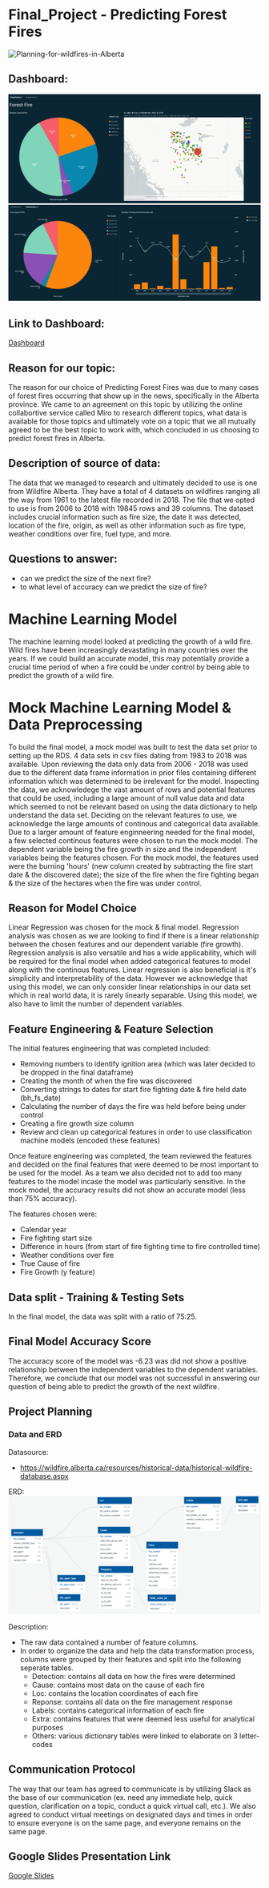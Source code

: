 # Final_Project - Predicting Forest Fires
![Planning-for-wildfires-in-Alberta](https://user-images.githubusercontent.com/81877387/134839166-811be96c-c391-43e1-9e17-f7eeb712fa40.gif)

## Dashboard:

![Dashboard 1](https://github.com/NamanNYC/Final_Project/blob/main/Images/data%20viz%201.PNG)
![Dashboard 2](https://github.com/NamanNYC/Final_Project/blob/main/Images/data%20viz%202.PNG)

## Link to Dashboard: 
[Dashboard](https://us-east-1.quicksight.aws.amazon.com/sn/dashboards/a0399e3d-ce96-4d67-a611-0dd38ff32d83/views/0909b969-b1f9-4455-a463-17285afb95e1)

## Reason for our topic:
The reason for our choice of Predicting Forest Fires was due to many cases of forest fires occurring that show up in the news, specifically in the Alberta province. We came to an agreement on this topic by utilizing the online collabortive service called Miro to research different topics, what data is available for those topics and ultimately vote on a topic that we all mutually agreed to be the best topic to work with, which concluded in us choosing to predict forest fires in Alberta. 

## Description of source of data:
The data that we managed to research and ultimately decided to use is one from Wildfire Alberta. They have a total of 4 datasets on wildfires ranging all the way from 1961 to the latest file recorded in 2018. The file that we opted to use is from 2006 to 2018 with 19845 rows and 39 columns. The dataset includes crucial information such as fire size, the date it was detected, location of the fire, origin, as well as other information such as fire type, weather conditions over fire, fuel type, and more. 

## Questions to answer:
- can we predict the size of the next fire?
- to what level of accuracy can we predict the size of fire?

# Machine Learning Model

The machine learning model looked at predicting the growth of a wild fire. Wild fires have been increasingly devastating in many countries over the years. If we could build an accurate model, this may potentially provide a crucial time period of when a fire could be under control by being able to predict the growth of a wild fire. 

# Mock Machine Learning Model & Data Preprocessing
To build the final model, a mock model was built to test the data set prior to setting up the RDS. 4 data sets in csv files dating from 1983 to 2018 was available. Upon reviewing the data only data from 2006 - 2018 was used due to the different data frame information in prior files containing different information which was determined to be irrelevant for the model. 
Inspecting the data, we acknowledege the vast amount of rows and potential features that could be used, including a large amount of null value data and data which seemed to not be relevant based on using the data dictionary to help understand the data set. 
Deciding on the relevant features to use, we acknowledge the large amounts of continous and categorical data available. Due to a larger amount of feature enginneering needed for the final model, a few selected continous features were chosen to run the mock model. The dependent variable being the fire growth in size and the independent variables being the features chosen. For the mock model, the features used were the burning 'hours' (new column created by subtracting the fire start date & the discovered date); the size of the fire when the fire fighting began & the size of the hectares when the fire was under control. 

## Reason for Model Choice
Linear Regression was chosen for the mock & final model. Regression analysis was chosen as we are looking to find if there is a linear relationship between the chosen features and our dependent variable (fire growth). Regression analysis is also versatile and has a wide applicability, which will be required for the final model when added categorical features to model along with the continous features. Linear regression is also beneficial is it's simplicity and interpretability of the data. However we acknowledge that using this model, we can only consider linear relationships in our data set which in real world data, it is rarely linearly separable. Using this model, we also have to limit the number of dependent variables. 

## Feature Engineering & Feature Selection
The initial features engineering that was completed included:
* Removing numbers to identify ignition area (which was later decided to be dropped in the final dataframe)
* Creating the month of when the fire was discovered
* Converting strings to dates for start fire fighting date & fire held date (bh_fs_date)
* Calculating the number of days the fire was held before being under control
* Creating a fire growth size column
* Review and clean up categorical features in order to use classification machine models (encoded these features) 

Once feature engineering was completed, the team reviewed the features and decided on the final features that were deemed to be most important to be used for the model. As a team we also decided not to add too many features to the model incase the model was particularly sensitive. In the mock model, the accuracy results did not show an accurate model (less than 75% accuracy).

The features chosen were: 
* Calendar year
* Fire fighting start size
* Difference in hours (from start of fire fighting time to fire controlled time)
* Weather conditions over fire
* True Cause of fire 
* Fire Growth (y feature)

## Data split - Training & Testing Sets
In the final model, the data was split with a ratio of 75:25.

## Final Model Accuracy Score 
The accuracy score of the model was -6.23 was did not show a positive relationship between the independent variables to the dependent variables. Therefore, we conclude that our model was not successful in answering our question of being able to predict the growth of the next wildfire.


## Project Planning

### Data and ERD
Datasource: 
- https://wildfire.alberta.ca/resources/historical-data/historical-wildfire-database.aspx

ERD:
![](Images/ERD.png)

Description:
- The raw data contained a number of feature columns.
- In order to organize the data and help the data transformation process, columns were grouped by their features and split into the following seperate tables.
    - Detection: contains all data on how the fires were determined
    - Cause: contains most data on the cause of each fire
    - Loc: contains the location coordinates of each fire
    - Reponse: contains all data on the fire management response
    - Labels: contains categorical information of each fire
    - Extra: contains features that were deemed less useful for analytical purposes
    - Others: various dictionary tables were linked to elaborate on 3 letter-codes

## Communication Protocol
The way that our team has agreed to communicate is by utilizing Slack as the base of our communication (ex. need any immediate help, quick question, clarification on a topic, conduct a quick virtual call, etc.). We also agreed to conduct virtual meetings on designated days and times in order to ensure everyone is on the same page, and everyone remains on the same page. 

## Google Slides Presentation Link
[Google Slides](https://docs.google.com/presentation/d/117F7IS3yFacNfmIY9zos-4fqOf8Ne2q4_9VZze44nqo/view#slide=id.g1f87997393_0_782)
